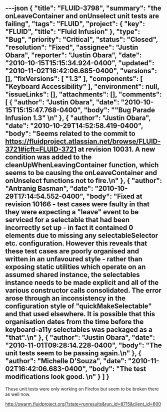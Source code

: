 ---json
{
  "title": "FLUID-3798",
  "summary": "the onLeaveContainer and onUnselect unit tests are failing",
  "tags": "FLUID",
  "project": {
    "key": "FLUID",
    "title": "Fluid Infusion"
  },
  "type": "Bug",
  "priority": "Critical",
  "status": "Closed",
  "resolution": "Fixed",
  "assignee": "Justin Obara",
  "reporter": "Justin Obara",
  "date": "2010-10-15T15:15:34.924-0400",
  "updated": "2010-11-02T16:42:06.685-0400",
  "versions": [],
  "fixVersions": [
    "1.3"
  ],
  "components": [
    "Keyboard Accessibility"
  ],
  "environment": null,
  "issueLinks": [],
  "attachments": [],
  "comments": [
    {
      "author": "Justin Obara",
      "date": "2010-10-15T15:15:47.768-0400",
      "body": "\"Bug Parade Infusion 1.3\"&#x20;\n"
    },
    {
      "author": "Justin Obara",
      "date": "2010-10-29T14:52:58.419-0400",
      "body": "Seems related to the commit to <https://fluidproject.atlassian.net/browse/FLUID-3721#icft=FLUID-3721> at revision 10031. A new condition was added to the cleanUpWhenLeavingContainer function, which seems to be causing the onLeaveContainer and onUnselect functions not to fire.\n"
    },
    {
      "author": "Antranig Basman",
      "date": "2010-10-29T17:14:54.552-0400",
      "body": "Fixed at revision 10166 - test cases were faulty in that they were expecting a \"leave\" event to be serviced for a selectable that had been incorrectly set up - in fact it contained 0 elements due to missing any selectableSelector etc. configuration. However this reveals that these test cases are poorly organised and written in an unfavoured style - rather than exposing static utilities which operate on an assumed shared instance, the selectables instance needs to be made explicit and all of the various constructor calls consolidated. The error arose through an inconsistency in the configuration style of \"quickMakeSelectable\" and that used elsewhere. It is possible that this organisation dates from the time before the keyboard-a11y selectables was packaged as a \"that\".\n"
    },
    {
      "author": "Justin Obara",
      "date": "2010-11-01T09:28:14.228-0400",
      "body": "The unit tests seem to be passing again.\n"
    },
    {
      "author": "Michelle D'Souza",
      "date": "2010-11-02T16:42:06.683-0400",
      "body": "The test modifications look good.&#x20;\n"
    }
  ]
}
---
These unit tests were only working on Firefox but seem to be broken there as well now.

<http://swarm.fluidproject.org/?state=runresults&run_id=8715&client_id=600>

        